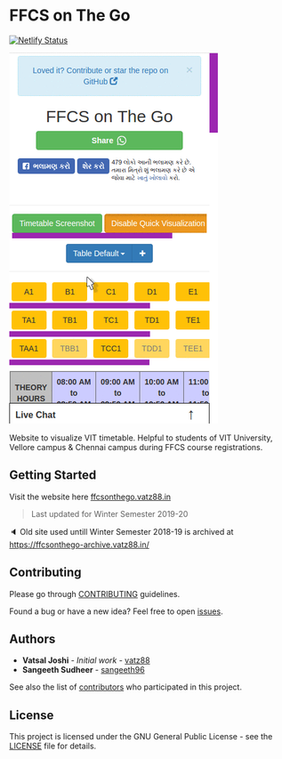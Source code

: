 # FFCS on The Go

[![Netlify Status](https://api.netlify.com/api/v1/badges/6d48d2f4-8dc7-4780-ae32-e8da62053826/deploy-status)](https://app.netlify.com/sites/ffcsonthego/deploys)

![Demo](demo.gif 'Demo')

Website to visualize VIT timetable. Helpful to students of VIT University, Vellore campus & Chennai campus during FFCS course registrations.

## Getting Started

Visit the website here [ffcsonthego.vatz88.in](https://ffcsonthego.vatz88.in)

> Last updated for Winter Semester 2019-20

🔈 Old site used untill Winter Semester 2018-19 is archived at https://ffcsonthego-archive.vatz88.in/

## Contributing

Please go through [CONTRIBUTING](.github/CONTRIBUTING.md) guidelines.

Found a bug or have a new idea? Feel free to open [issues](https://github.com/vatz88/FFCSonTheGo/issues).

## Authors

- **Vatsal Joshi** - _Initial work_ - [vatz88](https://github.com/vatz88)
- **Sangeeth Sudheer** - [sangeeth96](https://github.com/sangeeth96)

See also the list of [contributors](https://github.com/vatz88/FFCSonTheGo/contributors) who participated in this project.

## License

This project is licensed under the GNU General Public License - see the [LICENSE](LICENSE.md) file for details.
